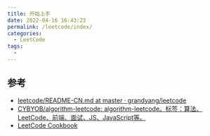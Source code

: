 ```yaml
---
title: 开始上手
date: 2022-04-16 16:43:23
permalink: /leetcode/index/
categories:
  - LeetCode
tags:
  - 
---
```


## 参考

- [leetcode/README-CN.md at master · grandyang/leetcode](https://github.com/grandyang/leetcode/blob/master/README-CN.md)
- [CYBYOB/algorithm-leetcode: algorithm-leetcode。标签：算法、LeetCode、前端、面试、JS、JavaScript等。](https://github.com/CYBYOB/algorithm-leetcode/tree/master/)
- [LeetCode Cookbook](https://books.halfrost.com/leetcode/ChapterOne/)

